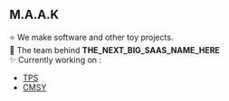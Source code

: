 ## M.A.A.K  
⭐️ We make software and other toy projects.  
🚀 The team behind **THE_NEXT_BIG_SAAS_NAME_HERE**  
✨ Currently working on : 
- [TPS](https://github.com/ThreePT)
- [CMSY](https://github.com/cmsy-tn)
